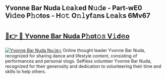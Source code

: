## Yvonne Bar Nuda L𝚎a𝚔ed N𝚞𝚍e - Part-wE0 Vi𝚍𝚎o P𝚑𝚘tos - H𝚘𝚝 O𝚗𝚕yf𝚊ns L𝚎a𝚔s 6Mv67

# <h2><a href="http://kf485y.oniu.top/?m=Yvonne+Bar+Nuda">🔗👉 🔴 Yvonne Bar Nuda P𝚑ot𝚘𝚜 V𝚒d𝚎o</a></h2>

[![Yvonne Bar Nuda Nu𝚍e𝚜](https://i.imgur.com/0qMVB7G.gif)](http://kf485y.oniu.top/?m=Yvonne+Bar+Nuda)
Online thought leader Yvonne Bar Nuda, recognized for sharing dance and lifestyle content, consisting of performances and personal vlogs. Selfless volunteer Yvonne Bar Nuda, recognized for their generosity and dedication to volunteering their time and skills to help others.  
